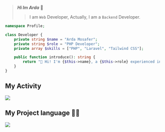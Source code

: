 > ***Hi Im Arda*** 👋
>> I am `Web` Developer, Actually, I am a `Backend` Developer.

```PHP
namespace Profile;

class Developer {
    private string $name = "Arda Mosafer";
    private string $role = "PHP Developer";
    private array $skills = ["PHP", "Laravel", "Tailwind CSS"];

    public function introduce(): string {
        return "👋 Hi! I'm {$this->name}, a {$this->role} experienced in " . implode(", ", $this->skills) . " 🚀";
    }
}

```

## My Activity
<img src="https://github-readme-stats.vercel.app/api?username=arda-mosafer&show_icons=true&theme=radical" />

## My Project language 👨‍💻

<img src="https://github-readme-stats.vercel.app/api/top-langs/?username=arda-mosafer&hide_progress=true" />
